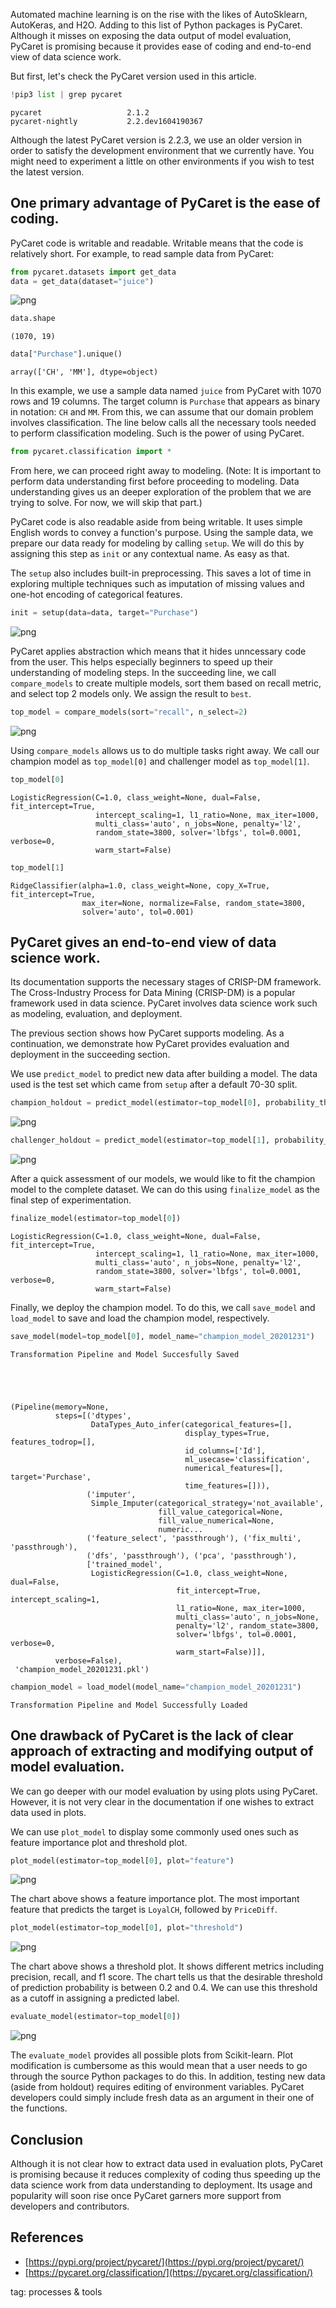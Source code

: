 <!-- # PyCaret -->

Automated machine learning is on the rise with the likes of AutoSklearn, AutoKeras, and H2O. Adding to this list of Python packages is PyCaret. Although it misses on exposing the data output of model evaluation, PyCaret is promising because it provides ease of coding and end-to-end view of data science work.

But first, let's check the PyCaret version used in this article.


```python
!pip3 list | grep pycaret
```

    pycaret                   2.1.2
    pycaret-nightly           2.2.dev1604190367


Although the latest PyCaret version is 2.2.3, we use an older version in order to satisfy the development environment that we currently have. You might need to experiment a little on other environments if you wish to test the latest version.

## One primary advantage of PyCaret is the ease of coding. 
PyCaret code is writable and readable. Writable means that the code is relatively short. For example, to read sample data from PyCaret:


```python
from pycaret.datasets import get_data
data = get_data(dataset="juice")
```


![png](/assets/images/20210105/line66.png)



```python
data.shape
```




    (1070, 19)




```python
data["Purchase"].unique()
```




    array(['CH', 'MM'], dtype=object)



In this example, we use a sample data named `juice` from PyCaret with 1070 rows and 19 columns. The target column is `Purchase` that appears as binary in notation: `CH` and `MM`. From this, we can assume that our domain problem involves classification. The line below calls all the necessary tools needed to perform classification modeling. Such is the power of using PyCaret.


```python
from pycaret.classification import * 
```

From here, we can proceed right away to modeling. (Note: It is important to perform data understanding first before proceeding to modeling. Data understanding gives us an deeper exploration of the problem that we are trying to solve. For now, we will skip that part.)

PyCaret code is also readable aside from being writable. It uses simple English words to convey a function's purpose. Using the sample data, we prepare our data ready for modeling by calling `setup`. We will do this by assigning this step as `init` or any contextual name. As easy as that.

The `setup` also includes built-in preprocessing. This saves a lot of time in exploring multiple techniques such as imputation of missing values and one-hot encoding of categorical features.


```python
init = setup(data=data, target="Purchase")
```


![png](/assets/images/20210105/line70.png)


PyCaret applies abstraction which means that it hides unncessary code from the user. This helps especially beginners to speed up their understanding of modeling steps. In the succeeding line, we call `compare_models` to create multiple models, sort them based on recall metric, and select top 2 models only. We assign the result to `best`.


```python
top_model = compare_models(sort="recall", n_select=2)
```


![png](/assets/images/20210105/line71.png)


Using `compare_models` allows us to do multiple tasks right away. We call our champion model as `top_model[0]` and challenger model as `top_model[1]`.


```python
top_model[0]
```




    LogisticRegression(C=1.0, class_weight=None, dual=False, fit_intercept=True,
                       intercept_scaling=1, l1_ratio=None, max_iter=1000,
                       multi_class='auto', n_jobs=None, penalty='l2',
                       random_state=3800, solver='lbfgs', tol=0.0001, verbose=0,
                       warm_start=False)




```python
top_model[1]
```




    RidgeClassifier(alpha=1.0, class_weight=None, copy_X=True, fit_intercept=True,
                    max_iter=None, normalize=False, random_state=3800,
                    solver='auto', tol=0.001)



## PyCaret gives an end-to-end view of data science work. 
Its documentation supports the necessary stages of CRISP-DM framework. The Cross-Industry Process for Data Mining (CRISP-DM) is a popular framework used in data science. PyCaret involves data science work such as modeling, evaluation, and deployment. 

The previous section shows how PyCaret supports modeling. As a continuation, we demonstrate how PyCaret provides evaluation and deployment in the succeeding section.

We use `predict_model` to predict new data after building a model. The data used is the test set which came from `setup` after a default 70-30 split.


```python
champion_holdout = predict_model(estimator=top_model[0], probability_threshold=0.5)
```


![png](/assets/images/20210105/line75.png)



```python
challenger_holdout = predict_model(estimator=top_model[1], probability_threshold=0.5)
```


![png](/assets/images/20210105/line76.png)


After a quick assessment of our models, we would like to fit the champion model to the complete dataset. We can do this using `finalize_model` as the final step of experimentation.


```python
finalize_model(estimator=top_model[0])
```




    LogisticRegression(C=1.0, class_weight=None, dual=False, fit_intercept=True,
                       intercept_scaling=1, l1_ratio=None, max_iter=1000,
                       multi_class='auto', n_jobs=None, penalty='l2',
                       random_state=3800, solver='lbfgs', tol=0.0001, verbose=0,
                       warm_start=False)



Finally, we deploy the champion model. To do this, we call `save_model` and `load_model` to save and load the champion model, respectively.


```python
save_model(model=top_model[0], model_name="champion_model_20201231")
```

    Transformation Pipeline and Model Succesfully Saved





    (Pipeline(memory=None,
              steps=[('dtypes',
                      DataTypes_Auto_infer(categorical_features=[],
                                           display_types=True, features_todrop=[],
                                           id_columns=['Id'],
                                           ml_usecase='classification',
                                           numerical_features=[], target='Purchase',
                                           time_features=[])),
                     ('imputer',
                      Simple_Imputer(categorical_strategy='not_available',
                                     fill_value_categorical=None,
                                     fill_value_numerical=None,
                                     numeric...
                     ('feature_select', 'passthrough'), ('fix_multi', 'passthrough'),
                     ('dfs', 'passthrough'), ('pca', 'passthrough'),
                     ['trained_model',
                      LogisticRegression(C=1.0, class_weight=None, dual=False,
                                         fit_intercept=True, intercept_scaling=1,
                                         l1_ratio=None, max_iter=1000,
                                         multi_class='auto', n_jobs=None,
                                         penalty='l2', random_state=3800,
                                         solver='lbfgs', tol=0.0001, verbose=0,
                                         warm_start=False)]],
              verbose=False),
     'champion_model_20201231.pkl')




```python
champion_model = load_model(model_name="champion_model_20201231")
```

    Transformation Pipeline and Model Successfully Loaded


## One drawback of PyCaret is the lack of clear approach of extracting and modifying output of model evaluation. 
We can go deeper with our model evaluation by using plots using PyCaret. However, it is not very clear in the documentation if one wishes to extract data used in plots. 

We can use `plot_model` to display some commonly used ones such as feature importance plot and threshold plot.


```python
plot_model(estimator=top_model[0], plot="feature")
```


![png](/assets/images/20210105/FeatureImportance.png)


The chart above shows a feature importance plot. The most important feature that predicts the target is `LoyalCH`, followed by `PriceDiff`.

```python
plot_model(estimator=top_model[0], plot="threshold")
```


![png](/assets/images/20210105/Threshold.png)


The chart above shows a threshold plot. It shows different metrics including precision, recall, and f1 score. The chart tells us that the desirable threshold of prediction probability is between 0.2 and 0.4. We can use this threshold as a cutoff in assigning a predicted label.


```python
evaluate_model(estimator=top_model[0])
```


![png](/assets/images/20210105/line85.png)


The `evaluate_model` provides all possible plots from Scikit-learn. Plot modification is cumbersome as this would mean that a user needs to go through the source Python packages to do this. In addition, testing new data (aside from holdout) requires editing of environment variables. PyCaret developers could simply include fresh data as an argument in their one of the functions.

## Conclusion
Although it is not clear how to extract data used in evaluation plots, PyCaret is promising because it reduces complexity of coding thus speeding up the data science work from data understanding to deployment. Its usage and popularity will soon rise once PyCaret garners more support from developers and contributors.

## References

- [https://pypi.org/project/pycaret/](https://pypi.org/project/pycaret/)
- [https://pycaret.org/classification/](https://pycaret.org/classification/)

tag: processes & tools